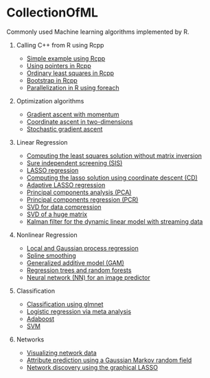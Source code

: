 # CollectionOfML
Commonly used Machine learning algorithms implemented by R.

1. Calling C++ from R using Rcpp
   * [Simple example using Rcpp](https://tao-hu.github.io/CollectionOfML/Rcpp/doublematrix.html)
   * [Using pointers in Rcpp](https://tao-hu.github.io/CollectionOfML/Rcpp/pointers.html)
   * [Ordinary least squares in Rcpp](https://tao-hu.github.io/CollectionOfML/Rcpp/OLS.html)
   * [Bootstrap in Rcpp](https://tao-hu.github.io/CollectionOfML/Rcpp/boot.html)
   * [Parallelization in R using foreach](https://tao-hu.github.io/CollectionOfML/Rcpp/foreach2.html)


2. Optimization algorithms
   * [Gradient ascent with momentum](https://tao-hu.github.io/CollectionOfML/Optimization/GDwM1d.html)
   * [Coordinate ascent in two-dimensions](https://tao-hu.github.io/CollectionOfML/Optimization/GD2d.html)
   * [Stochastic gradient ascent](https://tao-hu.github.io/CollectionOfML/Optimization/SGD1d.html)

3. Linear Regression
   * [Computing the least squares solution without matrix inversion](https://tao-hu.github.io/CollectionOfML/LinearRegression/fastOLS.html)
   * [Sure independent screening (SIS)](https://tao-hu.github.io/CollectionOfML/LinearRegression/Screening.html)
   * [LASSO regression](https://tao-hu.github.io/CollectionOfML/LinearRegression/lasso.html)
   * [Computing the lasso solution using coordinate descent (CD)](https://tao-hu.github.io/CollectionOfML/LinearRegression/lasso_cd.html)
   * [Adaptive LASSO regression](https://tao-hu.github.io/CollectionOfML/LinearRegression/alasso.html)
   * [Principal components analysis (PCA)](https://tao-hu.github.io/CollectionOfML/LinearRegression/PCA.html)
   * [Principal components regression (PCR)](https://tao-hu.github.io/CollectionOfML/LinearRegression/PCR.html)
   * [SVD for data compression](https://tao-hu.github.io/CollectionOfML/LinearRegression/svd_v_eigen.html)
   * [SVD of a huge matrix](https://tao-hu.github.io/CollectionOfML/LinearRegression/bigsvd.html)
   * [Kalman filter for the dynamic linear model with streaming data](https://tao-hu.github.io/CollectionOfML/LinearRegression/kalman.html)

4. Nonlinear Regression
   * [Local and Gaussian process regression](https://tao-hu.github.io/CollectionOfML/NonlinearRegression/GP1D.html)
   * [Spline smoothing](https://tao-hu.github.io/CollectionOfML/NonlinearRegression/Splines.html)
   * [Generalized additive model (GAM)](https://tao-hu.github.io/CollectionOfML/NonlinearRegression/GAM.html)
   * [Regression trees and random forests](https://tao-hu.github.io/CollectionOfML/NonlinearRegression/CART.html)
   * [Neural network (NN) for an image predictor](https://tao-hu.github.io/CollectionOfML/NonlinearRegression/NNet.html)

5. Classification
   * [Classification using glmnet](https://tao-hu.github.io/CollectionOfML/Classification/glmnet.html)
   * [Logistic regression via meta analysis](https://tao-hu.github.io/CollectionOfML/Classification/meta_logistic.R)
   * [Adaboost](https://tao-hu.github.io/CollectionOfML/Classification/adaboost.html)
   * [SVM](https://tao-hu.github.io/CollectionOfML/Classification/SVM.html)

6. Networks
   * [Visualizing network data](https://tao-hu.github.io/CollectionOfML/Networks/football.html)
   * [Attribute prediction using a Gaussian Markov random field](https://tao-hu.github.io/CollectionOfML/Networks/markov.html)
   * [Network discovery using the graphical LASSO](https://tao-hu.github.io/CollectionOfML/Networks/glasso.html)